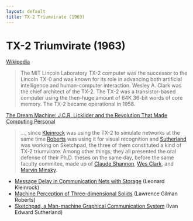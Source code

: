 ```yaml
---
layout: default
title: TX-2 Triumvirate (1963)
---
```


# TX-2 Triumvirate (1963)

[Wikipedia](https://en.wikipedia.org/wiki/TX-2)

> The MIT Lincoln Laboratory TX-2 computer was the successor to the Lincoln TX-0 and was known for its role in advancing both artificial intelligence and human-computer interaction. Wesley A. Clark was the chief architect of the TX-2.
> The TX-2 was a transistor-based computer using the then-huge amount of 64K 36-bit words of core memory. The TX-2 became operational in 1958. 

[The Dream Machine: J.C.R. Licklider and the Revolution That Made Computing Personal](http://www.amazon.com/Dream-Machine-Licklider-Revolution-Computing/dp/0670899763)

> ..., since [Kleinrock](https://en.wikipedia.org/wiki/Leonard_Kleinrock) was using the TX-2 to simulate networks at the same time [Roberts](https://en.wikipedia.org/wiki/Lawrence_Roberts_(scientist)) was using it for visual recognition and [Sutherland](https://en.wikipedia.org/wiki/Ivan_Sutherland) was working on Sketchpad, the three of them constituted a kind of TX-2 triumvirate. Among other things, they all presented the oral defense of their Ph.D. theses on the same day, before the same faculty commitee, made up of [Claude Shannon](https://en.wikipedia.org/wiki/Claude_Shannon), [Wes Clark](https://en.wikipedia.org/wiki/Wesley_A._Clark), and [Marvin Minsky](https://en.wikipedia.org/wiki/Marvin_Minsky).

- [Message Delay in Communication Nets with Storage](Kleinrock.pdf) (Leonard Kleinrock)
- [Machine Perception of Three-dimensional Solids](Roberts.pdf) (Lawrence Gilman Roberts)
- [Sketchpad, a Man-machine Graphical Communication System](Sutherland.pdf) (Ivan Edward Sutherland)
